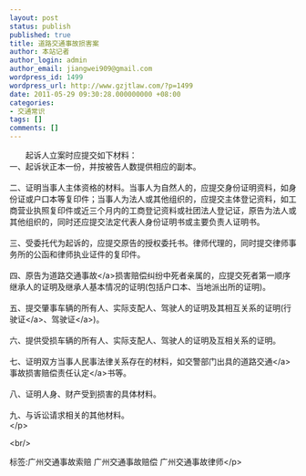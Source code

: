 ```yaml
---
layout: post
status: publish
published: true
title: 道路交通事故损害案
author: 本站记者
author_login: admin
author_email: jiangwei909@gmail.com
wordpress_id: 1499
wordpress_url: http://www.gzjtlaw.com/?p=1499
date: 2011-05-29 09:30:28.000000000 +08:00
categories:
- 交通常识
tags: []
comments: []
---
```

<p><p>　　起诉人立案时应提交如下材料： <br>一、起诉状正本一份，并按被告人数提供相应的副本。 <br> <br>二、证明当事人主体资格的材料。当事人为自然人的，应提交身份证明资料，如身份证或户口本等复印件；当事人为法人或其他组织的，应提交主体登记资料，如工商营业执照复印件或近三个月内的工商登记资料或社团法人登记证，原告为法人或其他组织的，同时还应提交法定代表人身份证明书或主要负责人证明书。 <br> <br>三、受委托代为起诉的，应提交原告的授权委托书。律师代理的，同时提交律师事务所的公函和律师执业证件的复印件。 <br> <br>四、原告为道路<a>交通事故<&#47;a>损害赔偿纠纷中死者亲属的，应提交死者第一顺序继承人的证明及继承人基本情况的证明(包括户口本、当地派出所的证明)。 <br> <br>五、提交肇事车辆的所有人、实际支配人、驾驶人的证明及其相互关系的证明(<a>行驶证<&#47;a>、<a>驾驶证<&#47;a>)。 <br> <br>六、提供受损车辆的所有人、实际支配人、驾驶人的证明及互相关系的证明。 <br> <br>七、证明双方当事人民事法律关系存在的材料，如交警部门出具的<a>道路交通<&#47;a>事故损害赔偿<a>责任认定<&#47;a>书等。 <br> <br>八、证明人身、财产受到损害的具体材料。 <br> <br>九、与诉讼请求相关的其他材料。 <br><&#47;p><br&#47;><p>标签:广州交通事故索赔 广州交通事故赔偿 广州交通事故律师<&#47;p>
